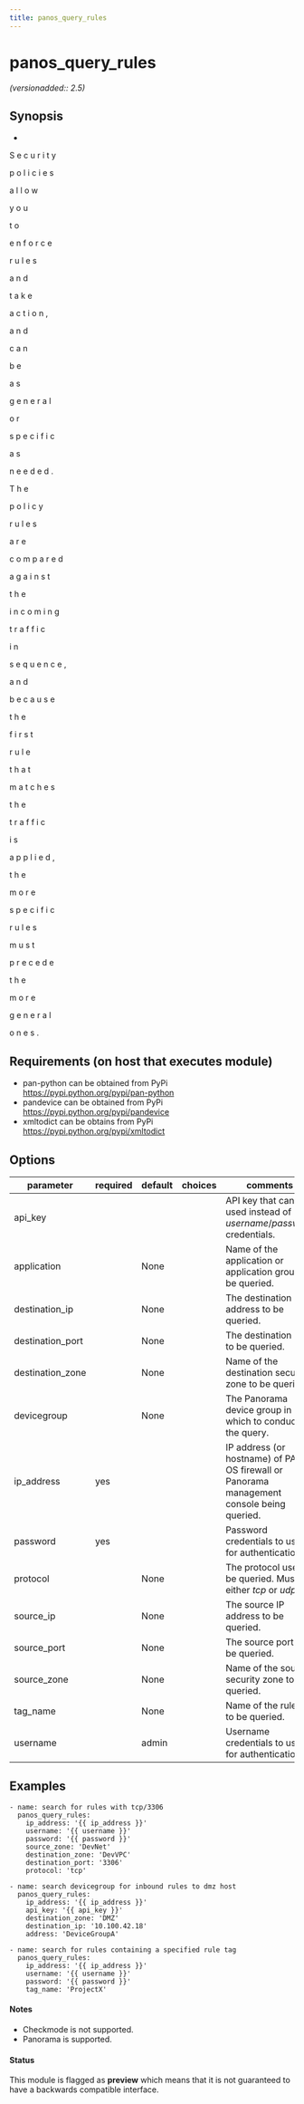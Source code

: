 ```yaml
---
title: panos_query_rules
---
```

# panos_query_rules

_(versionadded:: 2.5)_


## Synopsis

-
 
S
e
c
u
r
i
t
y
 
p
o
l
i
c
i
e
s
 
a
l
l
o
w
 
y
o
u
 
t
o
 
e
n
f
o
r
c
e
 
r
u
l
e
s
 
a
n
d
 
t
a
k
e
 
a
c
t
i
o
n
,
 
a
n
d
 
c
a
n
 
b
e
 
a
s
 
g
e
n
e
r
a
l
 
o
r
 
s
p
e
c
i
f
i
c
 
a
s
 
n
e
e
d
e
d
.
 
T
h
e
 
p
o
l
i
c
y
 
r
u
l
e
s
 
a
r
e
 
c
o
m
p
a
r
e
d
 
a
g
a
i
n
s
t
 
t
h
e
 
i
n
c
o
m
i
n
g
 
t
r
a
f
f
i
c
 
i
n
 
s
e
q
u
e
n
c
e
,
 
a
n
d
 
b
e
c
a
u
s
e
 
t
h
e
 
f
i
r
s
t
 
r
u
l
e
 
t
h
a
t
 
m
a
t
c
h
e
s
 
t
h
e
 
t
r
a
f
f
i
c
 
i
s
 
a
p
p
l
i
e
d
,
 
t
h
e
 
m
o
r
e
 
s
p
e
c
i
f
i
c
 
r
u
l
e
s
 
m
u
s
t
 
p
r
e
c
e
d
e
 
t
h
e
 
m
o
r
e
 
g
e
n
e
r
a
l
 
o
n
e
s
.




## Requirements (on host that executes module)

- pan-python can be obtained from PyPi https://pypi.python.org/pypi/pan-python
- pandevice can be obtained from PyPi https://pypi.python.org/pypi/pandevice
- xmltodict can be obtains from PyPi https://pypi.python.org/pypi/xmltodict

## Options

| parameter | required | default | choices | comments |
| --- | --- | --- | --- | --- |
| api_key |  |  |  | API key that can be used instead of <em>username</em>/<em>password</em> credentials. |
| application |  | None |  | Name of the application or application group to be queried. |
| destination_ip |  | None |  | The destination IP address to be queried. |
| destination_port |  | None |  | The destination port to be queried. |
| destination_zone |  | None |  | Name of the destination security zone to be queried. |
| devicegroup |  | None |  | The Panorama device group in which to conduct the query. |
| ip_address | yes |  |  | IP address (or hostname) of PAN-OS firewall or Panorama management console being queried. |
| password | yes |  |  | Password credentials to use for authentication. |
| protocol |  | None |  | The protocol used to be queried.  Must be either <em>tcp</em> or <em>udp</em>. |
| source_ip |  | None |  | The source IP address to be queried. |
| source_port |  | None |  | The source port to be queried. |
| source_zone |  | None |  | Name of the source security zone to be queried. |
| tag_name |  | None |  | Name of the rule tag to be queried. |
| username |  | admin |  | Username credentials to use for authentication. |

## Examples

    - name: search for rules with tcp/3306
      panos_query_rules:
        ip_address: '{{ ip_address }}'
        username: '{{ username }}'
        password: '{{ password }}'
        source_zone: 'DevNet'
        destination_zone: 'DevVPC'
        destination_port: '3306'
        protocol: 'tcp'
    
    - name: search devicegroup for inbound rules to dmz host
      panos_query_rules:
        ip_address: '{{ ip_address }}'
        api_key: '{{ api_key }}'
        destination_zone: 'DMZ'
        destination_ip: '10.100.42.18'
        address: 'DeviceGroupA'
    
    - name: search for rules containing a specified rule tag
      panos_query_rules:
        ip_address: '{{ ip_address }}'
        username: '{{ username }}'
        password: '{{ password }}'
        tag_name: 'ProjectX'

#### Notes

- Checkmode is not supported.
- Panorama is supported.



#### Status

This module is flagged as **preview** which means that it is not guaranteed to have a backwards compatible interface.

